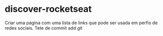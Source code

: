 # discover-rocketseat
 Criar uma página com uma lista de links que pode ser usada em perfis de redes sociais.
Tete de commit add git